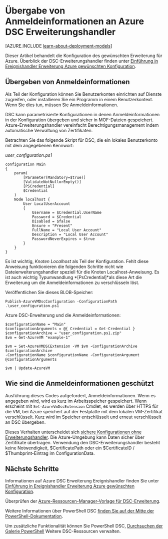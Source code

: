 <properties
   pageTitle="Übergabe von Anmeldeinformationen mit DSC Azure | Microsoft Azure"
   description="Übersicht über sichere Übergabe von Anmeldeinformationen an Azure virtuelle Maschinen mit PowerShell gewünschten Konfiguration"
   services="virtual-machines-windows"
   documentationCenter=""
   authors="zjalexander"
   manager="timlt"
   editor=""
   tags="azure-service-management,azure-resource-manager"
   keywords=""/>

<tags
   ms.service="virtual-machines-windows"
   ms.devlang="na"
   ms.topic="article"
   ms.tgt_pltfrm="vm-windows"
   ms.workload="na"
   ms.date="09/15/2016"
   ms.author="zachal"/>

# <a name="passing-credentials-to-the-azure-dsc-extension-handler"></a>Übergabe von Anmeldeinformationen an Azure DSC Erweiterungshandler #

[AZURE.INCLUDE [learn-about-deployment-models](../../includes/learn-about-deployment-models-both-include.md)]

Dieser Artikel behandelt die Konfiguration des gewünschten Erweiterung für Azure. Überblick der DSC-Erweiterungshandler finden unter [Einführung in Ereignishandler Erweiterung Azure gewünschten Konfiguration](virtual-machines-windows-extensions-dsc-overview.md). 


## <a name="passing-in-credentials"></a>Übergeben von Anmeldeinformationen
Als Teil der Konfiguration können Sie Benutzerkonten einrichten auf Dienste zugreifen, oder installieren Sie ein Programm in einem Benutzerkontext. Wenn Sie dies tun, müssen Sie Anmeldeinformationen. 

DSC kann parametrisierte Konfigurationen in denen Anmeldeinformationen in der Konfiguration übergeben und sicher in MOF-Dateien gespeichert. Azure-Erweiterungshandler vereinfacht Berechtigungsmanagement indem automatische Verwaltung von Zertifikaten. 

Betrachten Sie das folgende Skript für DSC, die ein lokales Benutzerkonto mit dem angegebenen Kennwort:

*user_configuration.ps1*

```
configuration Main
{
    param(
        [Parameter(Mandatory=$true)]
        [ValidateNotNullorEmpty()]
        [PSCredential]
        $Credential
    )    
    Node localhost {       
        User LocalUserAccount
        {
            Username = $Credential.UserName
            Password = $Credential
            Disabled = $false
            Ensure = "Present"
            FullName = "Local User Account"
            Description = "Local User Account"
            PasswordNeverExpires = $true
        } 
    }  
} 
```

Es ist wichtig, *Knoten Localhost* als Teil der Konfiguration. Fehlt diese Anweisung funktionieren die folgenden Schritte nicht wie Dateierweiterungshandler speziell für die Knoten Localhost-Anweisung. Es ist auch wichtig Typumwandlung *[PsCredential]*als diese Art die Erweiterung um die Anmeldeinformationen zu verschlüsseln löst. 

Veröffentlichen Sie dieses BLOB-Speicher:

`Publish-AzureVMDscConfiguration -ConfigurationPath .\user_configuration.ps1`

Azure DSC-Erweiterung und die Anmeldeinformationen:

```
$configurationName = "Main"
$configurationArguments = @{ Credential = Get-Credential }
$configurationArchive = "user_configuration.ps1.zip"
$vm = Get-AzureVM "example-1"
 
$vm = Set-AzureVMDSCExtension -VM $vm -ConfigurationArchive $configurationArchive 
-ConfigurationName $configurationName -ConfigurationArgument @configurationArguments
 
$vm | Update-AzureVM
```
## <a name="how-credentials-are-secured"></a>Wie sind die Anmeldeinformationen geschützt
Ausführung dieses Codes aufgefordert, Anmeldeinformationen. Wenn es angegeben wird, wird es kurz im Arbeitsspeicher gespeichert. Wenn erscheint mit `Set-AzureVmDscExtension` Cmdlet, es werden über HTTPS für die VM, bei Azure speichert auf der Festplatte mit dem lokalen VM-Zertifikat verschlüsselt. Kurz wird im Speicher entschlüsselt und erneut verschlüsselt an DSC übergeben.

Dieses Verhalten unterscheidet sich [sichere Konfigurationen ohne Erweiterungshandler](https://msdn.microsoft.com/powershell/dsc/securemof). Die Azure-Umgebung kann Daten sicher über Zertifikate übertragen. Verwendung den DSC-Erweiterungshandler besteht keine Notwendigkeit, $CertificatePath oder ein $CertificateID / $Thumbprint-Eintrag im ConfigurationData.


## <a name="next-steps"></a>Nächste Schritte ##

Informationen auf Azure DSC Erweiterung Ereignishandler finden Sie unter [Einführung in Ereignishandler Erweiterung Azure gewünschten Konfiguration](virtual-machines-windows-extensions-dsc-overview.md). 

Überprüfen der [Azure-Ressourcen-Manager-Vorlage für DSC-Erweiterung](virtual-machines-windows-extensions-dsc-template.md).

Weitere Informationen über PowerShell DSC [finden Sie auf der Mitte der PowerShell-Dokumentation](https://msdn.microsoft.com/powershell/dsc/overview). 

Um zusätzliche Funktionalität können Sie PowerShell DSC, [Durchsuchen der Galerie PowerShell](https://www.powershellgallery.com/packages?q=DscResource&x=0&y=0) Weitere DSC-Ressourcen verwalten.

